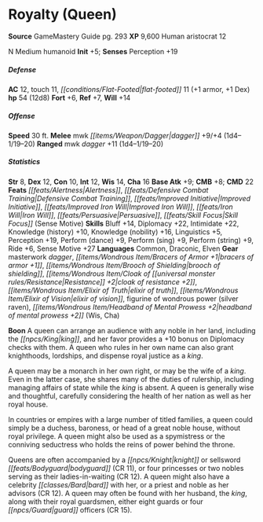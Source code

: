 ﻿---
cssclass: [monsters]
title1: Royalty (Queen)
title2: Royalty (Queen)
CR: 10
sources:
- name: GameMastery Guide
  page: 293
  link: http://paizo.com/pathfinderRPG/v5748btpy8ffn
XP: 9600
race: Human
classes:
- aristocrat 12
alignment: N
size: Medium
type: humanoid
initiative:
  bonus: 5
AC:
  AC: 12
  touch: 11
  flat_footed: 11
  components:
    armor: 1
    dex: 1
HP:
  HP: 54
  long: 12d8
saves:
  fort: 6
  ref: 7
  will: 14
speeds:
  base: 30
attacks:
  melee:
  - - text: mwk dagger +9/+4 (1d4-1/19-20)
      entries:
      - - damage: 1d4-1
          crit_range: 19-20
      attack: mwk dagger
      bonus:
      - 9
      - 4
  ranged:
  - - text: mwk dagger +11 (1d4-1/19-20)
      entries:
      - - damage: 1d4-1
          crit_range: 19-20
      attack: mwk dagger
      bonus:
      - 11
ability_scores:
  STR: 8
  DEX: 12
  CON: 10
  INT: 12
  WIS: 14
  CHA: 16
BAB: 9
CMB: 8
CMD: 22
feats:
- name: Alertness
- name: Defensive Combat Training
- name: Improved Initiative
- name: Improved Iron Will
- name: Iron Will
- name: Persuasive
- name: Skill Focus (Sense Motive)
skills:
  Bluff: 14
  Diplomacy: 22
  Intimidate: 22
  Knowledge (history): 10
  Knowledge (nobility): 16
  Linguistics: 5
  Perception: 19
  Perform (dance): 9
  Perform (sing): 9
  Perform (string): 9
  Ride: 6
  Sense Motive: 27
languages:
- Common
- Draconic
- Elven
gear:
  gear:
  - masterwork dagger
  - bracers of armor +1
  - brooch of shielding
  - cloak of resistance +2
  - elixir of truth
  - elixir of vision
  - figurine of wondrous power (silver raven)
  - headband of mental prowess +2 (Wis, Cha)
npc_boon: A queen can arrange an audience with any noble in her land, including the
  king, and her favor provides a +10 bonus on Diplomacy checks with them. A queen
  who rules in her own name can also grant knighthoods, lordships, and dispense royal
  justice as a king.
desc_long: |-
  A queen may be a monarch in her own right, or may be the wife of a king. Even in the latter case, she shares many of the duties of rulership, including managing affairs of state while the king is absent. A queen is generally wise and thoughtful, carefully considering the health of her nation as well as her royal house.

  In countries or empires with a large number of titled families, a queen could simply be a duchess, baroness, or head of a great noble house, without royal privilege. A queen might also be used as a spymistress or the conniving seductress who holds the reins of power behind the throne.

  Queens are often accompanied by a knight or sellsword bodyguard (CR 11), or four princesses or two nobles serving as their ladies-in-waiting (CR 12). A queen might also have a celebrity bard with her, or a priest and noble as her advisors (CR 12). A queen may often be found with her husband, the king, along with their royal guardsmen, either eight guards or four guard officers (CR 15).

---

# Royalty (Queen)

**Source** GameMastery Guide pg. 293
**XP** 9,600
Human aristocrat 12

N Medium humanoid
**Init** +5; **Senses** Perception +19

##### Defense

**AC** 12, touch 11, _[[conditions/Flat-Footed|flat-footed]]_ 11 (+1 armor, +1 Dex)
**hp** 54 (12d8)
**Fort** +6, **Ref** +7, **Will** +14

##### Offense
**Speed** 30 ft.
**Melee** mwk _[[items/Weapon/Dagger|dagger]]_ +9/+4 (1d4–1/19–20)
**Ranged** mwk _dagger_ +11 (1d4–1/19–20)

##### Statistics
**Str** 8, **Dex** 12, **Con** 10, **Int** 12, **Wis** 14, **Cha** 16
**Base Atk** +9; **CMB** +8; **CMD** 22
**Feats** _[[feats/Alertness|Alertness]]_, _[[feats/Defensive Combat Training|Defensive Combat Training]]_, _[[feats/Improved Initiative|Improved Initiative]]_, _[[feats/Improved Iron Will|Improved Iron Will]]_, _[[feats/Iron Will|Iron Will]]_, _[[feats/Persuasive|Persuasive]]_, _[[feats/Skill Focus|Skill Focus]]_ (Sense Motive)
**Skills** Bluff +14, Diplomacy +22, Intimidate +22, Knowledge (history) +10, Knowledge (nobility) +16, Linguistics +5, Perception +19, Perform (dance) +9, Perform (sing) +9, Perform (string) +9, Ride +6, Sense Motive +27
**Languages** Common, Draconic, Elven
**Gear** masterwork _dagger_, _[[items/Wondrous Item/Bracers of Armor +1|bracers of armor +1]]_, _[[items/Wondrous Item/Brooch of Shielding|brooch of shielding]]_, _[[items/Wondrous Item/Cloak of _[[universal monster rules/Resistance|Resistance]]_ +2|cloak of _resistance_ +2]]_, _[[items/Wondrous Item/Elixir of Truth|elixir of truth]]_, _[[items/Wondrous Item/Elixir of Vision|elixir of vision]]_, figurine of wondrous power (silver raven), _[[items/Wondrous Item/Headband of Mental Prowess +2|headband of mental prowess +2]]_ (Wis, Cha)

**Boon** A queen can arrange an audience with any noble in her land, including the _[[npcs/King|king]]_, and her favor provides a +10 bonus on Diplomacy checks with them. A queen who rules in her own name can also grant knighthoods, lordships, and dispense royal justice as a _king_.

A queen may be a monarch in her own right, or may be the wife of a _king_. Even in the latter case, she shares many of the duties of rulership, including managing affairs of state while the _king_ is absent. A queen is generally wise and thoughtful, carefully considering the health of her nation as well as her royal house.

In countries or empires with a large number of titled families, a queen could simply be a duchess, baroness, or head of a great noble house, without royal privilege. A queen might also be used as a spymistress or the conniving seductress who holds the reins of power behind the throne.

Queens are often accompanied by a _[[npcs/Knight|knight]]_ or sellsword _[[feats/Bodyguard|bodyguard]]_ (CR 11), or four princesses or two nobles serving as their ladies-in-waiting (CR 12). A queen might also have a celebrity _[[classes/Bard|bard]]_ with her, or a priest and noble as her advisors (CR 12). A queen may often be found with her husband, the _king_, along with their royal guardsmen, either eight guards or four _[[npcs/Guard|guard]]_ officers (CR 15).